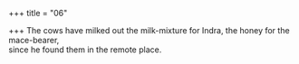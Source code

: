 +++
title = "06"

+++
The cows have milked out the milk-mixture for Indra, the honey for the  mace-bearer,  
since he found them in the remote place.  